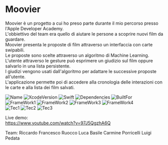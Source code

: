 # Moovier

Moovier è un progetto a cui ho preso parte durante il mio percorso presso l'Apple Developer Academy.<br />
L'obbiettivo del team era quello di aiutare le persone a scoprire nuovi film da guardare.<br />
Moovier presenta le proposte di film attraverso un interfaccia con carte swipabili.<br />
Le proposte sono scelte attraverso un algoritmo di Machine Learning.<br />
L'utente attraverso le gesture può esprimere un giudizio sul film oppure salvarlo in una lista persistente.<br />
I giudizi vengono usati dall'algoritmo per adattare le successive proposte all'utente.<br />
L'applicazione permette poi di accedere alla cronologia delle interazioni con le carte e alla lista dei film salvati.<br />

![Name](https://badgen.net/badge/ToM/Moovier/green?icon=github)
![XcodeVersion](https://badgen.net/badge/XcodeVersion/13.0/green/?icon=apple)
![Swift](https://badgen.net/badge/SwiftVersion/5.5/red/?icon=apple)
![Dependencies](https://badgen.net/badge/dependencies/none/green?)
![BuiltFor](https://badgen.net/badge/BuiltFor/iOS15.0/green?) <br />
![FrameWork1](https://badgen.net/badge/FrameworkUsed/SwiftUI/red/?icon=apple)
![FrameWork2](https://badgen.net/badge/FrameworkUsed/CoreData/red/?icon=apple)
![FrameWork3](https://badgen.net/badge/FrameworkUsed/AVFoundation/red/?icon=apple)
![FrameWork4](https://badgen.net/badge/FrameworkUsed/CreateML-CoreML/red/?icon=apple) <br />
![Tec1](https://badgen.net/badge/Technology/Async-Await/red/?icon=apple)
![Tec2](https://badgen.net/badge/Technology/NSCachet/red/?icon=apple)
![Tec3](https://badgen.net/badge/Technology/APIRequest/red/?icon=apple)



Live demo:<br />
https://www.youtube.com/watch?v=97J5QgzhA6Q

Team: 
Riccardo Francesco Ruocco 
Luca Basile 
Carmine Porricelli 
Luigi Pedata
